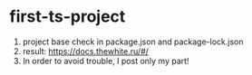 # first-ts-project
1) project base check in package.json and package-lock.json
2) result: https://docs.thewhite.ru/#/
3) In order to avoid trouble, I post only my part!

